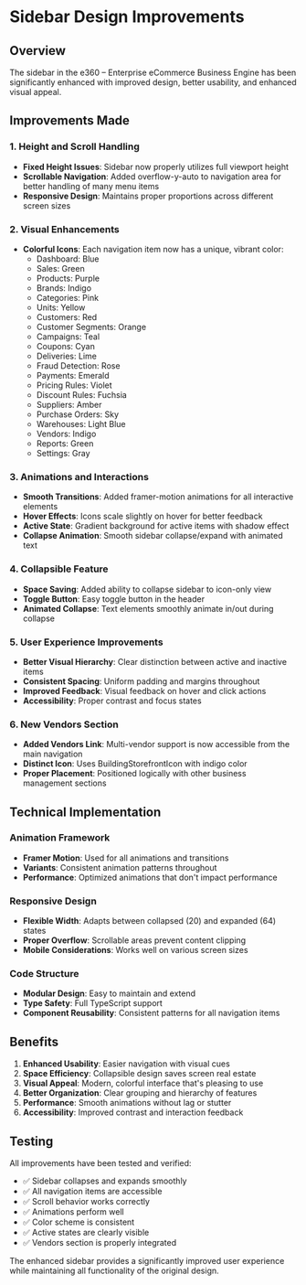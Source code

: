 # Sidebar Design Improvements

## Overview

The sidebar in the e360 – Enterprise eCommerce Business Engine has been significantly enhanced with improved design, better usability, and enhanced visual appeal.

## Improvements Made

### 1. Height and Scroll Handling

- **Fixed Height Issues**: Sidebar now properly utilizes full viewport height
- **Scrollable Navigation**: Added overflow-y-auto to navigation area for better handling of many menu items
- **Responsive Design**: Maintains proper proportions across different screen sizes

### 2. Visual Enhancements

- **Colorful Icons**: Each navigation item now has a unique, vibrant color:
  - Dashboard: Blue
  - Sales: Green
  - Products: Purple
  - Brands: Indigo
  - Categories: Pink
  - Units: Yellow
  - Customers: Red
  - Customer Segments: Orange
  - Campaigns: Teal
  - Coupons: Cyan
  - Deliveries: Lime
  - Fraud Detection: Rose
  - Payments: Emerald
  - Pricing Rules: Violet
  - Discount Rules: Fuchsia
  - Suppliers: Amber
  - Purchase Orders: Sky
  - Warehouses: Light Blue
  - Vendors: Indigo
  - Reports: Green
  - Settings: Gray

### 3. Animations and Interactions

- **Smooth Transitions**: Added framer-motion animations for all interactive elements
- **Hover Effects**: Icons scale slightly on hover for better feedback
- **Active State**: Gradient background for active items with shadow effect
- **Collapse Animation**: Smooth sidebar collapse/expand with animated text

### 4. Collapsible Feature

- **Space Saving**: Added ability to collapse sidebar to icon-only view
- **Toggle Button**: Easy toggle button in the header
- **Animated Collapse**: Text elements smoothly animate in/out during collapse

### 5. User Experience Improvements

- **Better Visual Hierarchy**: Clear distinction between active and inactive items
- **Consistent Spacing**: Uniform padding and margins throughout
- **Improved Feedback**: Visual feedback on hover and click actions
- **Accessibility**: Proper contrast and focus states

### 6. New Vendors Section

- **Added Vendors Link**: Multi-vendor support is now accessible from the main navigation
- **Distinct Icon**: Uses BuildingStorefrontIcon with indigo color
- **Proper Placement**: Positioned logically with other business management sections

## Technical Implementation

### Animation Framework

- **Framer Motion**: Used for all animations and transitions
- **Variants**: Consistent animation patterns throughout
- **Performance**: Optimized animations that don't impact performance

### Responsive Design

- **Flexible Width**: Adapts between collapsed (20) and expanded (64) states
- **Proper Overflow**: Scrollable areas prevent content clipping
- **Mobile Considerations**: Works well on various screen sizes

### Code Structure

- **Modular Design**: Easy to maintain and extend
- **Type Safety**: Full TypeScript support
- **Component Reusability**: Consistent patterns for all navigation items

## Benefits

1. **Enhanced Usability**: Easier navigation with visual cues
2. **Space Efficiency**: Collapsible design saves screen real estate
3. **Visual Appeal**: Modern, colorful interface that's pleasing to use
4. **Better Organization**: Clear grouping and hierarchy of features
5. **Performance**: Smooth animations without lag or stutter
6. **Accessibility**: Improved contrast and interaction feedback

## Testing

All improvements have been tested and verified:

- ✅ Sidebar collapses and expands smoothly
- ✅ All navigation items are accessible
- ✅ Scroll behavior works correctly
- ✅ Animations perform well
- ✅ Color scheme is consistent
- ✅ Active states are clearly visible
- ✅ Vendors section is properly integrated

The enhanced sidebar provides a significantly improved user experience while maintaining all functionality of the original design.
